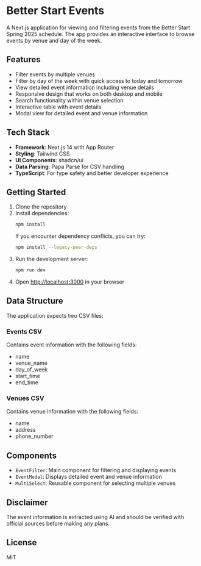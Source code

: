 # Better Start Events

A Next.js application for viewing and filtering events from the Better Start Spring 2025 schedule. The app provides an interactive interface to browse events by venue and day of the week.

## Features

- Filter events by multiple venues
- Filter by day of the week with quick access to today and tomorrow
- View detailed event information including venue details
- Responsive design that works on both desktop and mobile
- Search functionality within venue selection
- Interactive table with event details
- Modal view for detailed event and venue information

## Tech Stack

- **Framework**: Next.js 14 with App Router
- **Styling**: Tailwind CSS
- **UI Components**: shadcn/ui
- **Data Parsing**: Papa Parse for CSV handling
- **TypeScript**: For type safety and better developer experience

## Getting Started

1. Clone the repository
2. Install dependencies:
   ```bash
   npm install
   ```
   If you encounter dependency conflicts, you can try:
   ```bash
   npm install --legacy-peer-deps
   ```
3. Run the development server:
   ```bash
   npm run dev
   ```
4. Open [http://localhost:3000](http://localhost:3000) in your browser

## Data Structure

The application expects two CSV files:

### Events CSV
Contains event information with the following fields:
- name
- venue_name
- day_of_week
- start_time
- end_time

### Venues CSV
Contains venue information with the following fields:
- name
- address
- phone_number

## Components

- `EventFilter`: Main component for filtering and displaying events
- `EventModal`: Displays detailed event and venue information
- `MultiSelect`: Reusable component for selecting multiple venues

## Disclaimer

The event information is extracted using AI and should be verified with official sources before making any plans.

## License

MIT 